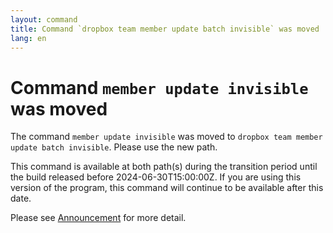 ```yaml
---
layout: command
title: Command `dropbox team member update batch invisible` was moved
lang: en
---
```


# Command `member update invisible` was moved

The command `member update invisible` was moved to `dropbox team member update batch invisible`. Please use the new path.

This command is available at both path(s) during the transition period until the build released before 2024-06-30T15:00:00Z. If you are using this version of the program, this command will continue to be available after this date.

Please see [Announcement](https://github.com/watermint/toolbox/discussions/799) for more detail.


